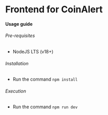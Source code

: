 # Frontend for CoinAlert

#### Usage guide

###### Pre-requisites
- NodeJS LTS (v18+)

###### Installation
- Run the command `npm install`

###### Execution
- Run the command `npm run dev`